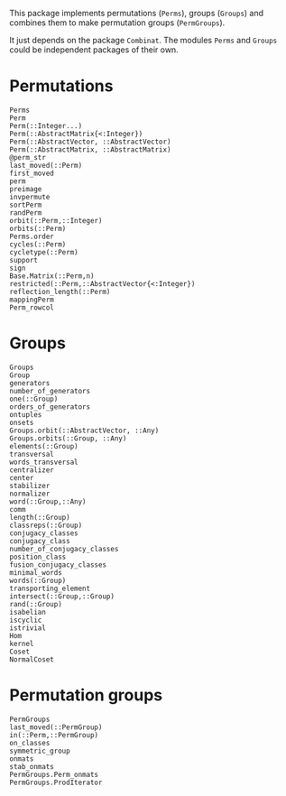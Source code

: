 This package implements permutations (`Perms`), groups (`Groups`) and combines
them to make permutation groups (`PermGroups`). 

It just depends on the package `Combinat`. The modules `Perms` and `Groups`
could be independent packages of their own.

# Permutations
```@docs
Perms
Perm
Perm(::Integer...)
Perm(::AbstractMatrix{<:Integer})
Perm(::AbstractVector, ::AbstractVector)
Perm(::AbstractMatrix, ::AbstractMatrix)
@perm_str
last_moved(::Perm)
first_moved
perm
preimage
invpermute
sortPerm
randPerm
orbit(::Perm,::Integer)
orbits(::Perm)
Perms.order
cycles(::Perm)
cycletype(::Perm)
support
sign
Base.Matrix(::Perm,n)
restricted(::Perm,::AbstractVector{<:Integer})
reflection_length(::Perm)
mappingPerm
Perm_rowcol
```
# Groups
```@docs
Groups
Group
generators
number_of_generators
one(::Group)
orders_of_generators
ontuples
onsets
Groups.orbit(::AbstractVector, ::Any)
Groups.orbits(::Group, ::Any)
elements(::Group)
transversal
words_transversal
centralizer
center
stabilizer
normalizer
word(::Group,::Any)
comm
length(::Group)
classreps(::Group)
conjugacy_classes
conjugacy_class
number_of_conjugacy_classes
position_class
fusion_conjugacy_classes
minimal_words
words(::Group)
transporting_element
intersect(::Group,::Group)
rand(::Group)
isabelian
iscyclic
istrivial
Hom
kernel
Coset
NormalCoset
```
# Permutation groups
```@docs
PermGroups
last_moved(::PermGroup)
in(::Perm,::PermGroup)
on_classes
symmetric_group
onmats
stab_onmats
PermGroups.Perm_onmats
PermGroups.ProdIterator
```
